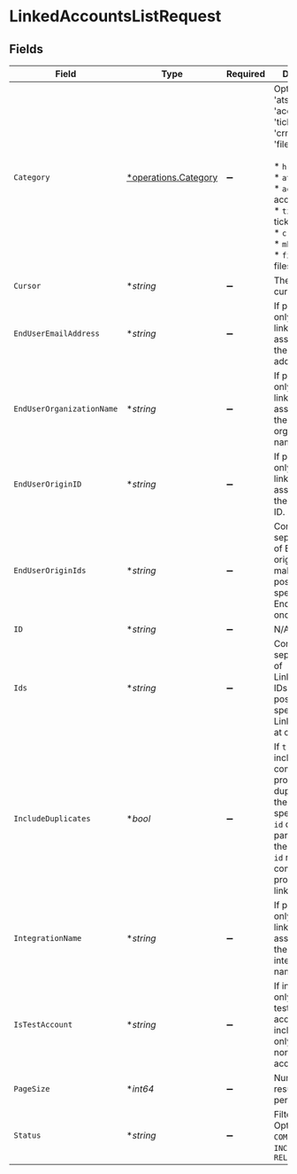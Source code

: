 # LinkedAccountsListRequest


## Fields

| Field                                                                                                                                                                                                                              | Type                                                                                                                                                                                                                               | Required                                                                                                                                                                                                                           | Description                                                                                                                                                                                                                        |
| ---------------------------------------------------------------------------------------------------------------------------------------------------------------------------------------------------------------------------------- | ---------------------------------------------------------------------------------------------------------------------------------------------------------------------------------------------------------------------------------- | ---------------------------------------------------------------------------------------------------------------------------------------------------------------------------------------------------------------------------------- | ---------------------------------------------------------------------------------------------------------------------------------------------------------------------------------------------------------------------------------- |
| `Category`                                                                                                                                                                                                                         | [*operations.Category](../../../pkg/models/operations/category.md)                                                                                                                                                                 | :heavy_minus_sign:                                                                                                                                                                                                                 | Options: ('hris', 'ats', 'accounting', 'ticketing', 'crm', 'mktg', 'filestorage')<br/><br/>* `hris` - hris<br/>* `ats` - ats<br/>* `accounting` - accounting<br/>* `ticketing` - ticketing<br/>* `crm` - crm<br/>* `mktg` - mktg<br/>* `filestorage` - filestorage |
| `Cursor`                                                                                                                                                                                                                           | **string*                                                                                                                                                                                                                          | :heavy_minus_sign:                                                                                                                                                                                                                 | The pagination cursor value.                                                                                                                                                                                                       |
| `EndUserEmailAddress`                                                                                                                                                                                                              | **string*                                                                                                                                                                                                                          | :heavy_minus_sign:                                                                                                                                                                                                                 | If provided, will only return linked accounts associated with the given email address.                                                                                                                                             |
| `EndUserOrganizationName`                                                                                                                                                                                                          | **string*                                                                                                                                                                                                                          | :heavy_minus_sign:                                                                                                                                                                                                                 | If provided, will only return linked accounts associated with the given organization name.                                                                                                                                         |
| `EndUserOriginID`                                                                                                                                                                                                                  | **string*                                                                                                                                                                                                                          | :heavy_minus_sign:                                                                                                                                                                                                                 | If provided, will only return linked accounts associated with the given origin ID.                                                                                                                                                 |
| `EndUserOriginIds`                                                                                                                                                                                                                 | **string*                                                                                                                                                                                                                          | :heavy_minus_sign:                                                                                                                                                                                                                 | Comma-separated list of EndUser origin IDs, making it possible to specify multiple EndUsers at once.                                                                                                                               |
| `ID`                                                                                                                                                                                                                               | **string*                                                                                                                                                                                                                          | :heavy_minus_sign:                                                                                                                                                                                                                 | N/A                                                                                                                                                                                                                                |
| `Ids`                                                                                                                                                                                                                              | **string*                                                                                                                                                                                                                          | :heavy_minus_sign:                                                                                                                                                                                                                 | Comma-separated list of LinkedAccount IDs, making it possible to specify multiple LinkedAccounts at once.                                                                                                                          |
| `IncludeDuplicates`                                                                                                                                                                                                                | **bool*                                                                                                                                                                                                                            | :heavy_minus_sign:                                                                                                                                                                                                                 | If `true`, will include complete production duplicates of the account specified by the `id` query parameter in the response. `id` must be for a complete production linked account.                                                |
| `IntegrationName`                                                                                                                                                                                                                  | **string*                                                                                                                                                                                                                          | :heavy_minus_sign:                                                                                                                                                                                                                 | If provided, will only return linked accounts associated with the given integration name.                                                                                                                                          |
| `IsTestAccount`                                                                                                                                                                                                                    | **string*                                                                                                                                                                                                                          | :heavy_minus_sign:                                                                                                                                                                                                                 | If included, will only include test linked accounts. If not included, will only include non-test linked accounts.                                                                                                                  |
| `PageSize`                                                                                                                                                                                                                         | **int64*                                                                                                                                                                                                                           | :heavy_minus_sign:                                                                                                                                                                                                                 | Number of results to return per page.                                                                                                                                                                                              |
| `Status`                                                                                                                                                                                                                           | **string*                                                                                                                                                                                                                          | :heavy_minus_sign:                                                                                                                                                                                                                 | Filter by status. Options: `COMPLETE`, `INCOMPLETE`, `RELINK_NEEDED`                                                                                                                                                               |